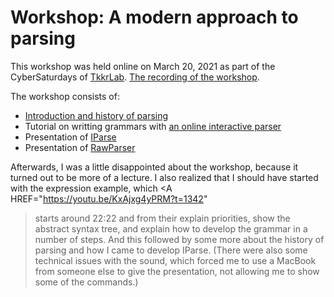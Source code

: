 # Workshop: A modern approach to parsing

This workshop was held online on March 20, 2021 as part of the CyberSaturdays of
[TkkrLab](https://tkkrlab.nl/). <A HREF="https://youtu.be/KxAjxg4yPRM">The recording
of the workshop</A>.

The workshop consists of:
* [Introduction and history of parsing](https://fransfaase.github.io/ParserWorkshop/index.html#intro)
* Tutorial on writting grammars with [an online interactive parser](https://fransfaase.github.io/ParserWorkshop/Online_inter_parser.html)
* Presentation of [IParse](https://github.com/FransFaase/IParse)
* Presentation of [RawParser](https://github.com/FransFaase/RawParser)

Afterwards, I was a little disappointed about the workshop,
because it turned out to be more of a lecture. I also realized that I should have
started with the expression example, which <A HREF="https://youtu.be/KxAjxg4yPRM?t=1342"
>starts around 22:22</A> and from their explain priorities, show the abstract
syntax tree, and explain how to develop the grammar in a number of steps. And
this followed by some more about the history of parsing and how I came to
develop IParse. (There were also some technical issues with the sound, which
forced me to use a MacBook from someone else to give the presentation, not
allowing me to show some of the commands.)